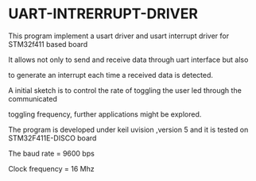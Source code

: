 # UART-INTRERRUPT-DRIVER

This program implement a usart driver and usart interrupt driver  for STM32f411 based board

It allows not only to send and receive data through uart interface but also 

to generate an interrupt each time a received data is detected.

A initial sketch is to control the rate of toggling the user led through the communicated 

toggling frequency, further applications might be explored.

The program is developed under keil uvision ,version 5 and it is tested on STM32F411E-DISCO board 

The baud rate = 9600  bps

Clock frequency = 16 Mhz
